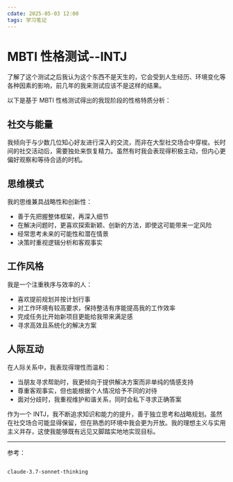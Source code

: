 ```yaml
---
cdate: 2025-05-03 12:00
tags: 学习笔记 
---
```


# MBTI 性格测试--INTJ

了解了这个测试之后我认为这个东西不是天生的，它会受到人生经历、环境变化等各种因素的影响，前几年的我来测试应该不是这样的结果。

以下是基于 MBTI 性格测试得出的我现阶段的性格特质分析：

## 社交与能量

我倾向于与少数几位知心好友进行深入的交流，而非在大型社交场合中穿梭。长时间的社交活动后，需要独处来恢复精力。虽然有时我会表现得积极主动，但内心更偏好观察和等待合适的时机。

## 思维模式

我的思维兼具战略性和创新性：

- 善于先把握整体框架，再深入细节
- 在解决问题时，更喜欢探索新颖、创新的方法，即使这可能带来一定风险
- 经常思考未来的可能性和潜在情景
- 决策时重视逻辑分析和客观事实

## 工作风格

我是一个注重秩序与效率的人：

- 喜欢提前规划并按计划行事
- 对工作环境有较高要求，保持整洁有序能提高我的工作效率
- 完成任务比开始新项目更能给我带来满足感
- 寻求高效且系统化的解决方案

## 人际互动

在人际关系中，我表现得理性而温和：

- 当朋友寻求帮助时，我更倾向于提供解决方案而非单纯的情感支持
- 尊重客观事实，但也能根据个人情况给予不同的对待
- 面对分歧时，我重视维护和谐关系，同时会私下寻求正确答案

作为一个 INTJ，我不断追求知识和能力的提升，善于独立思考和战略规划。虽然在社交场合可能显得保留，但在熟悉的环境中我会更为开放。我的理想主义与实用主义并存，这使我能够既有远见又脚踏实地地实现目标。

---

参考：

```

claude-3.7-sonnet-thinking

```